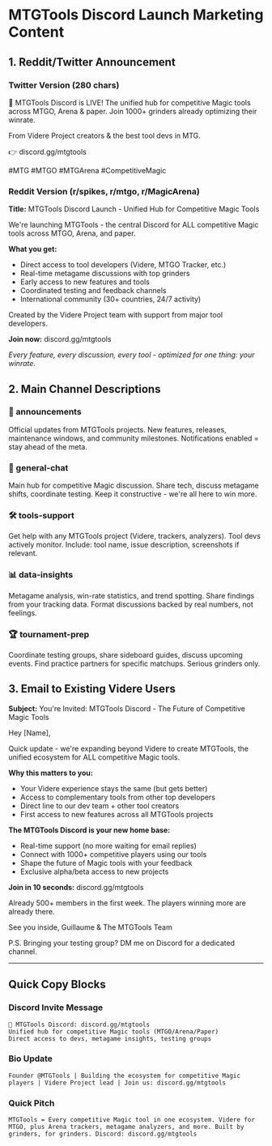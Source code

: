 # MTGTools Discord Launch Marketing Content

## 1. Reddit/Twitter Announcement

### Twitter Version (280 chars)
🚀 MTGTools Discord is LIVE! The unified hub for competitive Magic tools across MTGO, Arena & paper. Join 1000+ grinders already optimizing their winrate. 

From Videre Project creators & the best tool devs in MTG.

👉 discord.gg/mtgtools

#MTG #MTGO #MTGArena #CompetitiveMagic

### Reddit Version (r/spikes, r/mtgo, r/MagicArena)
**Title:** MTGTools Discord Launch - Unified Hub for Competitive Magic Tools

We're launching MTGTools - the central Discord for ALL competitive Magic tools across MTGO, Arena, and paper.

**What you get:**
- Direct access to tool developers (Videre, MTGO Tracker, etc.)
- Real-time metagame discussions with top grinders
- Early access to new features and tools
- Coordinated testing and feedback channels
- International community (30+ countries, 24/7 activity)

Created by the Videre Project team with support from major tool developers.

**Join now:** discord.gg/mtgtools

*Every feature, every discussion, every tool - optimized for one thing: your winrate.*

## 2. Main Channel Descriptions

### 📢 announcements
Official updates from MTGTools projects. New features, releases, maintenance windows, and community milestones. Notifications enabled = stay ahead of the meta.

### 💬 general-chat  
Main hub for competitive Magic discussion. Share tech, discuss metagame shifts, coordinate testing. Keep it constructive - we're all here to win more.

### 🛠️ tools-support
Get help with any MTGTools project (Videre, trackers, analyzers). Tool devs actively monitor. Include: tool name, issue description, screenshots if relevant.

### 📊 data-insights
Metagame analysis, win-rate statistics, and trend spotting. Share findings from your tracking data. Format discussions backed by real numbers, not feelings.

### 🏆 tournament-prep
Coordinate testing groups, share sideboard guides, discuss upcoming events. Find practice partners for specific matchups. Serious grinders only.

## 3. Email to Existing Videre Users

**Subject:** You're Invited: MTGTools Discord - The Future of Competitive Magic Tools

Hey [Name],

Quick update - we're expanding beyond Videre to create MTGTools, the unified ecosystem for ALL competitive Magic tools.

**Why this matters to you:**
- Your Videre experience stays the same (but gets better)
- Access to complementary tools from other top developers  
- Direct line to our dev team + other tool creators
- First access to new features across all MTGTools projects

**The MTGTools Discord is your new home base:**
- Real-time support (no more waiting for email replies)
- Connect with 1000+ competitive players using our tools
- Shape the future of Magic tools with your feedback
- Exclusive alpha/beta access to new projects

**Join in 10 seconds:** discord.gg/mtgtools

Already 500+ members in the first week. The players winning more are already there.

See you inside,
Guillaume & The MTGTools Team

P.S. Bringing your testing group? DM me on Discord for a dedicated channel.

---

## Quick Copy Blocks

### Discord Invite Message
```
🎯 MTGTools Discord: discord.gg/mtgtools
Unified hub for competitive Magic tools (MTGO/Arena/Paper)
Direct access to devs, metagame insights, testing groups
```

### Bio Update
```
Founder @MTGTools | Building the ecosystem for competitive Magic players | Videre Project lead | Join us: discord.gg/mtgtools
```

### Quick Pitch
```
MTGTools = Every competitive Magic tool in one ecosystem. Videre for MTGO, plus Arena trackers, metagame analyzers, and more. Built by grinders, for grinders. Discord: discord.gg/mtgtools
```